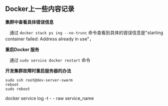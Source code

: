 ## Docker上一些内容记录

**集群中查看具体错误信息**

&emsp;通过 `docker stack ps ing --no-trunc` 命令查看到具体的错误信息是"starting container failed: Address already in use"，

**重启Docker 服务**

&emsp;通过 `sudo service docker restart` 命令

**开发集群故障时重启服务器的办法**

```shell
sudo ssh root@dev-server-swarm
reboot
sudo reboot

```

docker service log -t  - - raw  service_name 

